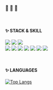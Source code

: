 ### 🦊 🐸 🐼
<br>

#### :sparkles: STACK & SKILL

<img src="https://img.shields.io/badge/django-%23092E20.svg?style=for-the-square&logo=django&logoColor=white"/></a>
<img src="https://img.shields.io/badge/DJANGO-REST-ff1709?style=for-the-square&logo=django&logoColor=white&color=ff1709&labelColor=gray"/></a>
<img src="https://img.shields.io/badge/spring-%236DB33F.svg?style=for-the-square&logo=spring&logoColor=white"/></a>
<br>
<img src="https://img.shields.io/badge/java-%23ED8B00.svg?style=for-square&logo=openjdk&logoColor=white"/></a>
<img src="https://img.shields.io/badge/python-3670A0.svg?style=for-square&logo=python&logoColor=ffdd54"/></a>
<img src="https://img.shields.io/badge/c-%2300599C.svg?style=for-square&logo=C&logoColor=white"/></a>
<img src="https://img.shields.io/badge/c++-%2300599C.svg?style=for-square&logo=C%2B%2B&logoColor=white"/></a>
<img src="https://img.shields.io/badge/javascript-%23323330.svg?style=for-square&logo=javascript&logoColor=%23F7DF1E"/></a>
<img src="https://img.shields.io/badge/html5-%23E34F26.svg?style=for-square&logo=html5&logoColor=white"/></a>
<img src="https://img.shields.io/badge/css3-%231572B6.svg?style=for-square&logo=css3&logoColor=white"/></a>

<br>

#### :sparkles: LANGUAGES

[![Top Langs](https://github-readme-stats.vercel.app/api/top-langs/?username=Acho-mj&layout=compact)](https://github.com/Acho-mj/github-readme-stats)



